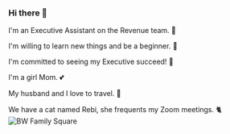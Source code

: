 ### Hi there 👋



I'm an Executive Assistant on the Revenue team. :100: 

I'm willing to learn new things and be a beginner. :pencil: 

I'm committed to seeing my Executive succeed! :dizzy:   

I'm a girl Mom. :two_hearts: 

My husband and I love to travel. :palm_tree: 

We have a cat named Rebi, she frequents my Zoom meetings. :cat2: 
![BW Family Square](https://user-images.githubusercontent.com/84856939/123112976-cc268900-d403-11eb-9885-0d6980e8b483.jpg)
